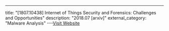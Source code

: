 ---
title: "[1807.10438] Internet of Things Security and Forensics: Challenges and Opportunities"
description: "2018.07 [arxiv]"
external_category: "Malware Analysis"
---[Visit Website](https://arxiv.org/abs/1807.10438)

